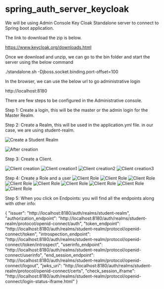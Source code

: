 # spring_auth_server_keycloak

We will be using Admin Console Key Cloak Standalone server to connect to Spring boot application.

The link to download the zip is below.

https://www.keycloak.org/downloads.html

Once we download and unzip, we can go to the bin folder and start the server using the below command

./standalone.sh -Djboss.socket.binding.port-offset=100

In the browser, we can use the below url to go administrative login

http://localhost:8180

There are few steps to be configured in the Administrative console.

Step 1: Create a login, this will be the master or the admin login for the Master Realm.

Step 2: Create a Realm, this will be used in the application.yml file.
in our case, we are using student-realm.

![Create a Student Realm](https://github.com/arun786/spring_auth_server_keycloak/blob/master/src/main/resources/image/1.png)

![After creation](https://github.com/arun786/spring_auth_server_keycloak/blob/master/src/main/resources/image/2.png)

Step 3: Create a Client.

![Client creation](https://github.com/arun786/spring_auth_server_keycloak/blob/master/src/main/resources/image/3.png)
![Client creation1](https://github.com/arun786/spring_auth_server_keycloak/blob/master/src/main/resources/image/4.png)
![Client creation2](https://github.com/arun786/spring_auth_server_keycloak/blob/master/src/main/resources/image/5.png)
![Client creation3](https://github.com/arun786/spring_auth_server_keycloak/blob/master/src/main/resources/image/6.png)

Step 4: Create a Role and a user
![Client Role](https://github.com/arun786/spring_auth_server_keycloak/blob/master/src/main/resources/image/7.png)
![Client Role](https://github.com/arun786/spring_auth_server_keycloak/blob/master/src/main/resources/image/8.png)
![Client Role](https://github.com/arun786/spring_auth_server_keycloak/blob/master/src/main/resources/image/9.png)
![Client Role](https://github.com/arun786/spring_auth_server_keycloak/blob/master/src/main/resources/image/10.png)
![Client Role](https://github.com/arun786/spring_auth_server_keycloak/blob/master/src/main/resources/image/11.png)
![Client Role](https://github.com/arun786/spring_auth_server_keycloak/blob/master/src/main/resources/image/12.png)
![Client Role](https://github.com/arun786/spring_auth_server_keycloak/blob/master/src/main/resources/image/13.png)
![Client Role](https://github.com/arun786/spring_auth_server_keycloak/blob/master/src/main/resources/image/14.png)
![Client Role](https://github.com/arun786/spring_auth_server_keycloak/blob/master/src/main/resources/image/15.png)

Step 5: When you click on Endpoints: you will find all the endpoints along with other info:

{
  "issuer": "http://localhost:8180/auth/realms/student-realm",
  "authorization_endpoint": "http://localhost:8180/auth/realms/student-realm/protocol/openid-connect/auth",
  "token_endpoint": "http://localhost:8180/auth/realms/student-realm/protocol/openid-connect/token",
  "introspection_endpoint": "http://localhost:8180/auth/realms/student-realm/protocol/openid-connect/token/introspect",
  "userinfo_endpoint": "http://localhost:8180/auth/realms/student-realm/protocol/openid-connect/userinfo",
  "end_session_endpoint": "http://localhost:8180/auth/realms/student-realm/protocol/openid-connect/logout",
  "jwks_uri": "http://localhost:8180/auth/realms/student-realm/protocol/openid-connect/certs",
  "check_session_iframe": "http://localhost:8180/auth/realms/student-realm/protocol/openid-connect/login-status-iframe.html"
}